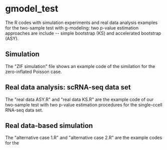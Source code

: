 # gmodel_test
The R codes with simulation experiments and real data analysis examples for the two-sample test with g-modeling: two p-value estimation approaches are include -- simple bootstrap (KS) and accelerated bootstrap (ASY). 

## Simulation
The "ZIF simulation" file shows an example code of the similation for the zero-inflated Poisson case.

## Real data analysis: scRNA-seq data set
The "real data ASY.R" and "real data KS.R" are the example code of our two-sample test with two p-value estimation procedures for the single-ccell RNA-seq data set.

## Real data-based simulation
The "alternative case 1.R" and "alternative case 2.R" are the example codes for the 
